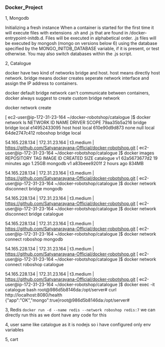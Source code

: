 ### Docker_Project

1, Mongodb

Initializing a fresh instance
When a container is started for the first time it will execute files with extensions .sh and .js that are found in /docker-entrypoint-initdb.d. Files will be executed in alphabetical order. .js files will be executed by mongosh (mongo on versions below 6) using the database specified by the MONGO_INITDB_DATABASE variable, if it is present, or test otherwise. You may also switch databases within the .js script.

2, Catalogue

docker have two kind of networks bridge and host. host means directly host network. bridge means docker creates seperate network interface and assign the IP address to containers.
 
docker default bridge network can't communicate between containers, docker always suggest to create custom bridge network


docker network create <name of network>

[ ec2-user@ip-172-31-23-164 ~/docker-robotshop/catalogue ]$ docker network ls
NETWORK ID     NAME       DRIVER    SCOPE
79aa35b5a216   bridge     bridge    local
e14952433095   host       host      local
610e90d9d873   none       null      local
64de2747c412   roboshop   bridge    local

54.165.228.134 | 172.31.23.164 | t3.medium | https://github.com/Satyanarayana-Official/docker-robotshop.git
[ ec2-user@ip-172-31-23-164 ~/docker-robotshop/catalogue ]$ docker images
REPOSITORY   TAG       IMAGE ID       CREATED          SIZE
catalogue    v1        62a5673677d2   19 minutes ago   1.25GB
mongodb      v1        a83beee9201f   2 hours ago      834MB

54.165.228.134 | 172.31.23.164 | t3.medium | https://github.com/Satyanarayana-Official/docker-robotshop.git
[ ec2-user@ip-172-31-23-164 ~/docker-robotshop/catalogue ]$ docker network disconnect bridge mongodb

54.165.228.134 | 172.31.23.164 | t3.medium | https://github.com/Satyanarayana-Official/docker-robotshop.git
[ ec2-user@ip-172-31-23-164 ~/docker-robotshop/catalogue ]$ docker network disconnect bridge catalogue

54.165.228.134 | 172.31.23.164 | t3.medium | https://github.com/Satyanarayana-Official/docker-robotshop.git
[ ec2-user@ip-172-31-23-164 ~/docker-robotshop/catalogue ]$ docker network connect roboshop mongodb

54.165.228.134 | 172.31.23.164 | t3.medium | https://github.com/Satyanarayana-Official/docker-robotshop.git
[ ec2-user@ip-172-31-23-164 ~/docker-robotshop/catalogue ]$ docker network connect roboshop catalogue

54.165.228.134 | 172.31.23.164 | t3.medium | https://github.com/Satyanarayana-Official/docker-robotshop.git
[ ec2-user@ip-172-31-23-164 ~/docker-robotshop/catalogue ]$ docker exec -it catalogue bash
root@986d5b8146da:/opt/server# curl http://localhost:8080/health
{"app":"OK","mongo":true}root@986d5b8146da:/opt/server#

3, Redis
    ``docker run -d --name redis --network roboshop redis:7``
    we can directly run this as we dont have any code for this

4, user
    same like catalogue as it is nodejs so i have configured only env variables

5, cart



